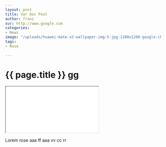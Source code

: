 ```yaml
---
layout: post
title: Var Doc Post
author: franz
sur: http://www.google.com
categories: 
- News
image: "/uploads/huawei-mate-x2-wallpaper-img-5-jpg-1280x1280-google-chrome.jpg"
tags:
- Rose

---
```


# {{ page.title }} gg

<iframe src="{{ page.sur }}" title="description"></iframe>


Lorem rose aaa ff aaa vv cc rr